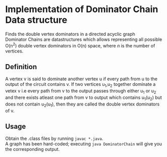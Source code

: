# Implementation of Dominator Chain Data structure
Finds the double vertex dominators in a directed acyclic graph  <br />
Dominator Chains are datastructures which allows representing all possible O(n<sup>2</sup>) double vertex dominators in O(n) space, where *n* is the number of vertices.

## Definition
A vertex v is said to dominate another vertex u if every path from u to the output of the circuit contains v.
If two vertices u<sub>1</sub>,u<sub>2</sub> together dominate a vetex v i.e every path from v to the output passes through either u<sub>1</sub> or u<sub>2</sub> and there exists atleast one path from v to output which contains u<sub>1</sub>(u<sub>2</sub>) but does not contain u<sub>2</sub>(u<sub>1</sub>), then they are called the double vertex dominators of v.

## Usage
Obtain the .class files by running `javac *.java`. <br />
A graph has been hard-coded; executing `java DominatorChain` will give you the corresponding output.
